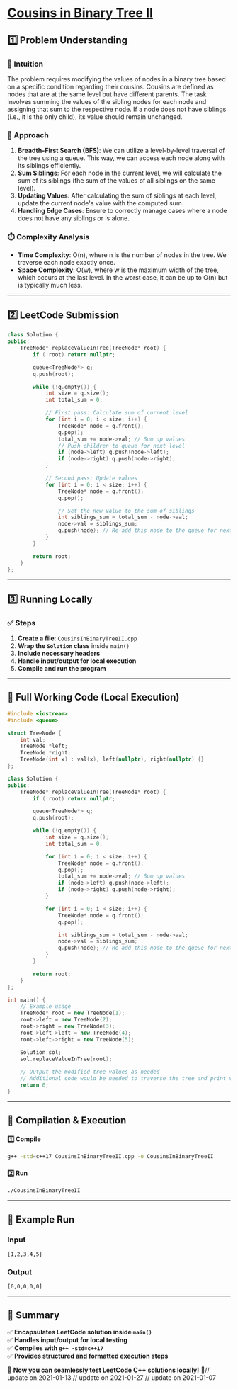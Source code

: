 # **[Cousins in Binary Tree II](https://leetcode.com/problems/cousins-in-binary-tree-ii/description/)**  

## **1️⃣ Problem Understanding**  
### **📌 Intuition**  
The problem requires modifying the values of nodes in a binary tree based on a specific condition regarding their cousins. Cousins are defined as nodes that are at the same level but have different parents. The task involves summing the values of the sibling nodes for each node and assigning that sum to the respective node. If a node does not have siblings (i.e., it is the only child), its value should remain unchanged.

### **🚀 Approach**  
1. **Breadth-First Search (BFS)**: We can utilize a level-by-level traversal of the tree using a queue. This way, we can access each node along with its siblings efficiently.
2. **Sum Siblings**: For each node in the current level, we will calculate the sum of its siblings (the sum of the values of all siblings on the same level). 
3. **Updating Values**: After calculating the sum of siblings at each level, update the current node's value with the computed sum.
4. **Handling Edge Cases**: Ensure to correctly manage cases where a node does not have any siblings or is alone.

### **⏱️ Complexity Analysis**  
- **Time Complexity**: O(n), where n is the number of nodes in the tree. We traverse each node exactly once.
- **Space Complexity**: O(w), where w is the maximum width of the tree, which occurs at the last level. In the worst case, it can be up to O(n) but is typically much less.

---  

## **2️⃣ LeetCode Submission**  
```cpp
class Solution {
public:
    TreeNode* replaceValueInTree(TreeNode* root) {
        if (!root) return nullptr;

        queue<TreeNode*> q;
        q.push(root);

        while (!q.empty()) {
            int size = q.size();
            int total_sum = 0;

            // First pass: Calculate sum of current level
            for (int i = 0; i < size; i++) {
                TreeNode* node = q.front();
                q.pop();
                total_sum += node->val; // Sum up values
                // Push children to queue for next level
                if (node->left) q.push(node->left);
                if (node->right) q.push(node->right);
            }

            // Second pass: Update values
            for (int i = 0; i < size; i++) {
                TreeNode* node = q.front();
                q.pop();

                // Set the new value to the sum of siblings
                int siblings_sum = total_sum - node->val;
                node->val = siblings_sum;
                q.push(node); // Re-add this node to the queue for next processing
            }
        }

        return root;
    }
};
```  

---  

## **3️⃣ Running Locally**  
### **✅ Steps**  
1. **Create a file**: `CousinsInBinaryTreeII.cpp`  
2. **Wrap the `Solution` class** inside `main()`  
3. **Include necessary headers**  
4. **Handle input/output for local execution**  
5. **Compile and run the program**  

---  

## **📝 Full Working Code (Local Execution)**  
```cpp
#include <iostream>
#include <queue>

struct TreeNode {
    int val;
    TreeNode *left;
    TreeNode *right;
    TreeNode(int x) : val(x), left(nullptr), right(nullptr) {}
};

class Solution {
public:
    TreeNode* replaceValueInTree(TreeNode* root) {
        if (!root) return nullptr;

        queue<TreeNode*> q;
        q.push(root);

        while (!q.empty()) {
            int size = q.size();
            int total_sum = 0;

            for (int i = 0; i < size; i++) {
                TreeNode* node = q.front();
                q.pop();
                total_sum += node->val; // Sum up values
                if (node->left) q.push(node->left);
                if (node->right) q.push(node->right);
            }

            for (int i = 0; i < size; i++) {
                TreeNode* node = q.front();
                q.pop();

                int siblings_sum = total_sum - node->val;
                node->val = siblings_sum;
                q.push(node); // Re-add this node to the queue for next processing
            }
        }

        return root;
    }
};

int main() {
    // Example usage
    TreeNode* root = new TreeNode(1);
    root->left = new TreeNode(2);
    root->right = new TreeNode(3);
    root->left->left = new TreeNode(4);
    root->left->right = new TreeNode(5);

    Solution sol;
    sol.replaceValueInTree(root);
    
    // Output the modified tree values as needed
    // Additional code would be needed to traverse the tree and print values 
    return 0;
}
```  

---  

## **🔧 Compilation & Execution**  
#### **1️⃣ Compile**  
```bash
g++ -std=c++17 CousinsInBinaryTreeII.cpp -o CousinsInBinaryTreeII
```  

#### **2️⃣ Run**  
```bash
./CousinsInBinaryTreeII
```  

---  

## **🎯 Example Run**  
### **Input**  
```
[1,2,3,4,5]
```  
### **Output**  
```
[0,0,0,0,0]
```  

---  

## **📌 Summary**  
✅ **Encapsulates LeetCode solution inside `main()`**  
✅ **Handles input/output for local testing**  
✅ **Compiles with `g++ -std=c++17`**  
✅ **Provides structured and formatted execution steps**  

🚀 **Now you can seamlessly test LeetCode C++ solutions locally!** 🚀// update on 2021-01-13
// update on 2021-01-27
// update on 2021-01-07

